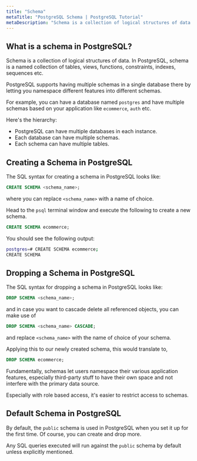 ```yaml
---
title: "Schema"
metaTitle: "PostgreSQL Schema | PostgreSQL Tutorial"
metaDescription: "Schema is a collection of logical structures of data. In PostgreSQL, schema is a named collection of tables, views, functions, constraints, indexes, sequences etc."
---
```


## What is a schema in PostgreSQL?

Schema is a collection of logical structures of data. In PostgreSQL, schema is a named collection of tables, views, functions, constraints, indexes, sequences etc.

PostgreSQL supports having multiple schemas in a single database there by letting you namespace different features into different schemas.

For example, you can have a database named `postgres` and have multiple schemas based on your application like `ecommerce`, `auth` etc.

Here's the hierarchy:

- PostgreSQL can have multiple databases in each instance.
- Each database can have multiple schemas.
- Each schema can have multiple tables.

## Creating a Schema in PostgreSQL

The SQL syntax for creating a schema in PostgreSQL looks like:

```sql
CREATE SCHEMA <schema_name>;
```

where you can replace `<schema_name>` with a name of choice.

Head to the `psql` terminal window and execute the following to create a new schema.

```sql
CREATE SCHEMA ecommerce;
```

You should see the following output:

```bash
postgres=# CREATE SCHEMA ecommerce;
CREATE SCHEMA
```

## Dropping a Schema in PostgreSQL

The SQL syntax for dropping a schema in PostgreSQL looks like:

```sql
DROP SCHEMA <schema_name>;
```

and in case you want to cascade delete all referenced objects, you can make use of

```sql
DROP SCHEMA <schema_name> CASCADE;
```

and replace `<schema_name>` with the name of choice of your schema.

Applying this to our newly created schema, this would translate to,

```sql
DROP SCHEMA ecommerce;
```

Fundamentally, schemas let users namespace their various application features, especially third-party stuff to have their own space and not interfere with the primary data source.

Especially with role based access, it's easier to restrict access to schemas.

## Default Schema in PostgreSQL

By default, the `public` schema is used in PostgreSQL when you set it up for the first time. Of course, you can create and drop more.

Any SQL queries executed will run against the `public` schema by default unless explicitly mentioned.
